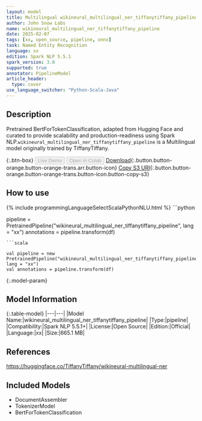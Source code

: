 ```yaml
---
layout: model
title: Multilingual wikineural_multilingual_ner_tiffanytiffany_pipeline pipeline BertForTokenClassification from TiffanyTiffany
author: John Snow Labs
name: wikineural_multilingual_ner_tiffanytiffany_pipeline
date: 2025-02-07
tags: [xx, open_source, pipeline, onnx]
task: Named Entity Recognition
language: xx
edition: Spark NLP 5.5.1
spark_version: 3.0
supported: true
annotator: PipelineModel
article_header:
  type: cover
use_language_switcher: "Python-Scala-Java"
---
```


## Description

Pretrained BertForTokenClassification, adapted from Hugging Face and curated to provide scalability and production-readiness using Spark NLP.`wikineural_multilingual_ner_tiffanytiffany_pipeline` is a Multilingual model originally trained by TiffanyTiffany.

{:.btn-box}
<button class="button button-orange" disabled>Live Demo</button>
<button class="button button-orange" disabled>Open in Colab</button>
[Download](https://s3.amazonaws.com/auxdata.johnsnowlabs.com/public/models/wikineural_multilingual_ner_tiffanytiffany_pipeline_xx_5.5.1_3.0_1738961397456.zip){:.button.button-orange.button-orange-trans.arr.button-icon}
[Copy S3 URI](s3://auxdata.johnsnowlabs.com/public/models/wikineural_multilingual_ner_tiffanytiffany_pipeline_xx_5.5.1_3.0_1738961397456.zip){:.button.button-orange.button-orange-trans.button-icon.button-copy-s3}

## How to use



<div class="tabs-box" markdown="1">
{% include programmingLanguageSelectScalaPythonNLU.html %}
```python

pipeline = PretrainedPipeline("wikineural_multilingual_ner_tiffanytiffany_pipeline", lang = "xx")
annotations =  pipeline.transform(df)   

```
```scala

val pipeline = new PretrainedPipeline("wikineural_multilingual_ner_tiffanytiffany_pipeline", lang = "xx")
val annotations = pipeline.transform(df)

```
</div>

{:.model-param}
## Model Information

{:.table-model}
|---|---|
|Model Name:|wikineural_multilingual_ner_tiffanytiffany_pipeline|
|Type:|pipeline|
|Compatibility:|Spark NLP 5.5.1+|
|License:|Open Source|
|Edition:|Official|
|Language:|xx|
|Size:|665.1 MB|

## References

https://huggingface.co/TiffanyTiffany/wikineural-multilingual-ner

## Included Models

- DocumentAssembler
- TokenizerModel
- BertForTokenClassification